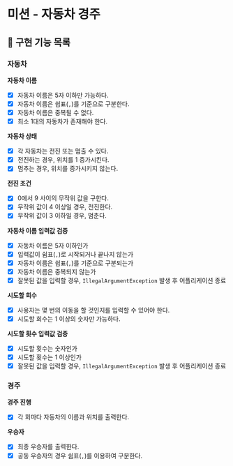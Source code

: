 # 미션 - 자동차 경주

## 🚀 구현 기능 목록

### 자동차

**자동차 이름**

- [x] 자동차 이름은 5자 이하만 가능하다.
- [x] 자동차 이름은 쉼표(`,`)를 기준으로 구분한다.
- [x] 자동차 이름은 중복될 수 없다.
- [x] 최소 1대의 자동차가 존재해야 한다.

**자동차 상태**

- [x] 각 자동차는 전진 또는 멈출 수 있다.
- [x] 전진하는 경우, 위치를 1 증가시킨다.
- [x] 멈추는 경우, 위치를 증가시키지 않는다.

**전진 조건**

- [x] 0에서 9 사이의 무작위 값을 구한다.
- [x] 무작위 값이 4 이상일 경우, 전진한다.
- [x] 무작위 값이 3 이하일 경우, 멈춘다.

**자동차 이름 입력값 검증**

- [x] 자동차 이름은 5자 이하인가
- [x] 입력값이 쉼표(`,`)로 시작되거나 끝나지 않는가
- [x] 자동차 이름은 쉼표(`,`)를 기준으로 구분되는가
- [x] 자동차 이름은 중복되지 않는가
- [x] 잘못된 값을 입력할 경우, `IllegalArgumentException` 발생 후 어플리케이션 종료

**시도할 회수**

- [x] 사용자는 몇 번의 이동을 할 것인지를 입력할 수 있어야 한다.
- [x] 시도할 회수는 1 이상의 숫자만 가능하다.

**시도할 횟수 입력값 검증**

- [x] 시도할 횟수는 숫자인가
- [x] 시도할 횟수는 1 이상인가
- [x] 잘못된 값을 입력할 경우, `IllegalArgumentException` 발생 후 어플리케이션 종료

### 경주

**경주 진행**

- [x] 각 회마다 자동차의 이름과 위치를 출력한다.

**우승자**

- [x] 최종 우승자를 출력한다.
- [x] 공동 우승자의 경우 쉼표(`,`)를 이용하여 구분한다.
